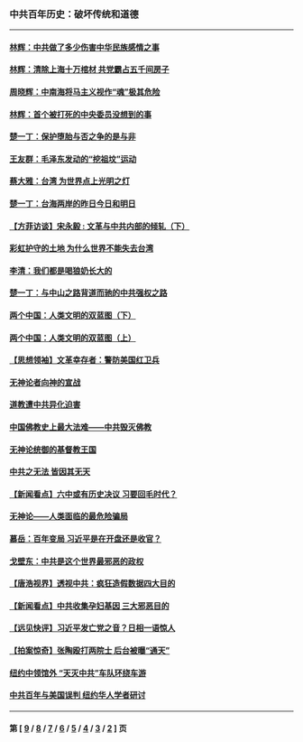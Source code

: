 ### 中共百年历史：破坏传统和道德
---
#### [林辉：中共做了多少伤害中华民族感情之事](../../pages/nf1176114/n14070968.md?10080430) 
#### [林辉：清除上海十万棺材 共党霸占五千间房子](../../pages/nf1176114/n14033735.md?10080430) 
#### [周晓辉：中南海将马主义视作“魂”极其危险](../../pages/nf1176114/n14026892.md?10080430) 
#### [林辉：首个被打死的中央委员没想到的事](../../pages/nf1176114/n13987400.md?10080430) 
#### [楚一丁：保护堕胎与否之争的是与非](../../pages/nf1176114/n13815642.md?10080430) 
#### [王友群：毛泽东发动的“挖祖坟”运动](../../pages/nf1176114/n13723639.md?10080430) 
#### [蔡大雅：台湾 为世界点上光明之灯](../../pages/nf1176114/n13531530.md?10080430) 
#### [楚一丁：台海两岸的昨日今日和明日](../../pages/nf1176114/n13531468.md?10080430) 
#### [【方菲访谈】宋永毅 : 文革与中共内部的倾轧（下）](../../pages/nf1176114/n13486836.md?10080430) 
#### [彩虹护守的土地 为什么世界不能失去台湾](../../pages/nf1176114/n13476849.md?10080430) 
#### [李清：我们都是喝狼奶长大的](../../pages/nf1176114/n13471478.md?10080430) 
#### [楚一丁：与中山之路背道而驰的中共强权之路](../../pages/nf1176114/n13437270.md?10080430) 
#### [两个中国：人类文明的双蓝图（下）](../../pages/nf1176114/n13423132.md?10080430) 
#### [两个中国：人类文明的双蓝图（上）](../../pages/nf1176114/n13422687.md?10080430) 
#### [【思想领袖】文革幸存者：警防美国红卫兵](../../pages/nf1176114/n13339289.md?10080430) 
#### [无神论者向神的宣战](../../pages/nf1176114/n13281535.md?10080430) 
#### [道教遭中共异化迫害](../../pages/nf1176114/n13281463.md?10080430) 
#### [中国佛教史上最大法难——中共毁灭佛教](../../pages/nf1176114/n13281397.md?10080430) 
#### [无神论统御的基督教王国](../../pages/nf1176114/n13281280.md?10080430) 
#### [中共之无法 皆因其无天](../../pages/nf1176114/n13281088.md?10080430) 
#### [【新闻看点】六中或有历史决议 习要回毛时代？](../../pages/nf1176114/n13222895.md?10080430) 
#### [无神论——人类面临的最危险骗局](../../pages/nf1176114/n13196137.md?10080430) 
#### [慕岳：百年变局 习近平是在开盘还是收官？](../../pages/nf1176114/n13206516.md?10080430) 
#### [戈壁东：中共是这个世界最邪恶的政权](../../pages/nf1176114/n13085641.md?10080430) 
#### [【唐浩视界】透视中共：疯狂造假数据四大目的](../../pages/nf1176114/n13080590.md?10080430) 
#### [【新闻看点】中共收集孕妇基因 三大邪恶目的](../../pages/nf1176114/n13077182.md?10080430) 
#### [【远见快评】习近平发亡党之音？日相一语惊人](../../pages/nf1176114/n13074809.md?10080430) 
#### [【拍案惊奇】张陶殴打两院士 后台被曝“通天”](../../pages/nf1176114/n13070496.md?10080430) 
#### [纽约中领馆外 “天灭中共”车队环绕车游](../../pages/nf1176114/n13070693.md?10080430) 
#### [中共百年与美国误判 纽约华人学者研讨](../../pages/nf1176114/n13067969.md?10080430) 

---
#### 第 [ [9](./9.md?10080430) / [8](./8.md?10080430) / [7](./7.md?10080430) / [6](./6.md?10080430) / [5](./5.md?10080430) / [4](./4.md?10080430) / [3](./3.md?10080430) / [2](./2.md?10080430) ] 页

